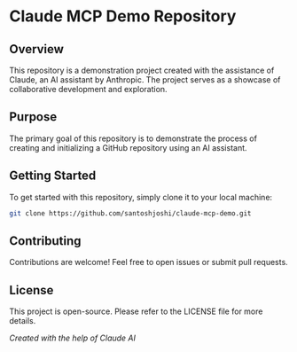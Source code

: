 # Claude MCP Demo Repository

## Overview
This repository is a demonstration project created with the assistance of Claude, an AI assistant by Anthropic. The project serves as a showcase of collaborative development and exploration.

## Purpose
The primary goal of this repository is to demonstrate the process of creating and initializing a GitHub repository using an AI assistant.

## Getting Started
To get started with this repository, simply clone it to your local machine:

```bash
git clone https://github.com/santoshjoshi/claude-mcp-demo.git
```

## Contributing
Contributions are welcome! Feel free to open issues or submit pull requests.

## License
This project is open-source. Please refer to the LICENSE file for more details.

*Created with the help of Claude AI*
